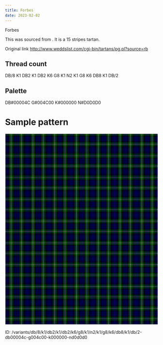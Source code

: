 ```yaml
---
title: Forbes
date: 2023-02-02
---
```

Forbes

This was sourced from <no value>.  It is a 15 stripes tartan.

Original link http://www.weddslist.com/cgi-bin/tartans/pg.pl?source=rb

## Thread count
DB/8 K1 DB2 K1 DB2 K6 G8 K1 N2 K1 G8 K6 DB8 K1 DB/2

## Palette
DB#00004C G#004C00 K#000000 N#D0D0D0

# Sample pattern

![Tartan detail](tartan.png "DB/8 K1 DB2 K1 DB2 K6 G8 K1 N2 K1 G8 K6 DB8 K1 DB/2 tartan")

ID: /variants/db/8/k1/db2/k1/db2/k6/g8/k1/n2/k1/g8/k6/db8/k1/db/2-db00004c-g004c00-k000000-nd0d0d0